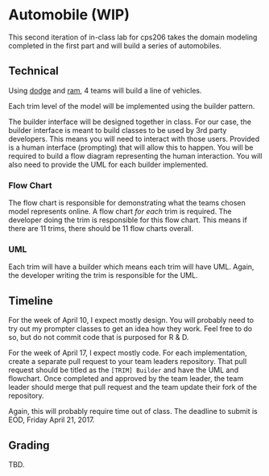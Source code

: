 # Automobile (WIP)
This second iteration of in-class lab for cps206 takes the domain modeling completed in the first part and will build a series of automobiles.

## Technical 
Using [dodge](http://www.dodge.com/en/lineup/?app=bmo) and [ram](http://www.ramtrucks.com/hostc/bmo/CUT201713/models.do?ccode=CUT201713DS1L61B&llp=2TB), 4 teams will build a line of vehicles. 

Each trim level of the model will be implemented using the builder pattern.

The builder interface will be designed together in class. For our case, the builder interface is meant to build classes to be used by 3rd party developers. This means you will need to interact with those users. Provided is a human interface (prompting) that will allow this to happen. You will be required to build a flow diagram representing the human interaction. You will also need to provide the UML for each builder implemented. 


### Flow Chart
The flow chart is responsible for demonstrating what the teams chosen model represents online. A flow chart _for each_ trim is required. The developer doing the trim is responsible for this flow chart. This means if there are 11 trims, there should be 11 flow charts overall. 

### UML
Each trim will have a builder which means each trim will have UML. Again, the developer writing the trim is responsible for the UML. 

## Timeline
For the week of April 10, I expect mostly design. You will probably need to try out my prompter classes to get an idea how they work. Feel free to do so, but do not commit code that is purposed for R & D.

For the week of April 17, I expect mostly code. For each implementation, create a separate pull request to your team leaders repository. That pull request should be titled as the `[TRIM] Builder` and have the UML and flowchart. Once completed and approved by the team leader, the team leader should merge that pull request and the team update their fork of the repository.

Again, this will probably require time out of class. The deadline to submit is EOD, Friday April 21, 2017.
 
## Grading
TBD.